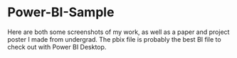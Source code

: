 # Power-BI-Sample

Here are both some screenshots of my work, as well as a paper and project poster I made from undergrad. The pbix file is probably the best BI file to check out with Power BI Desktop.
